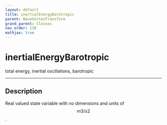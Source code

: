 ```yaml
---
layout: default
title: inertialEnergyBarotropic
parent: WaveVortexTransform
grand_parent: Classes
nav_order: 110
mathjax: true
---
```


#  inertialEnergyBarotropic

total energy, inertial oscillations, barotropic


---

## Description
Real valued state variable with no dimensions and units of $$m3/s2$$.

